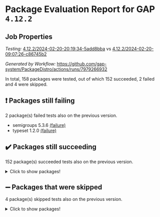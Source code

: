 # Package Evaluation Report for GAP `4.12.2`

## Job Properties

*Testing:* [4.12.2/2024-02-20-20:19:34-5add8bba](https://github.com/gap-system/PackageDistro/blob/data/reports/4.12.2/2024-02-20-20:19:34-5add8bba) vs [4.12.2/2024-02-20-09:07:26-c86745b2](https://github.com/gap-system/PackageDistro/blob/data/reports/4.12.2/2024-02-20-09:07:26-c86745b2)

*Generated by Workflow:* https://github.com/gap-system/PackageDistro/actions/runs/7979266932

In total, 158 packages were tested, out of which 152 succeeded, 2 failed and 4 were skipped.

## :exclamation: Packages still failing

2 package(s) failed tests also on the previous version.
- semigroups 5.3.6 [(failure)](https://github.com/gap-system/PackageDistro/actions/runs/7979266932/job/21786674152)
- typeset 1.2.0 [(failure)](https://github.com/gap-system/PackageDistro/actions/runs/7979266932/job/21786680805)

## :heavy_check_mark: Packages still succeeding

152 package(s) succeeded tests also on the previous version.
<details><summary>Click to show packages!</summary>

- 4ti2interface 2023.02-04 [(success)](https://github.com/gap-system/PackageDistro/actions/runs/7979266932/job/21786627675)
- ace 5.6.2 [(success)](https://github.com/gap-system/PackageDistro/actions/runs/7979266932/job/21786627767)
- aclib 1.3.2 [(success)](https://github.com/gap-system/PackageDistro/actions/runs/7979266932/job/21786627851)
- agt 0.3.1 [(success)](https://github.com/gap-system/PackageDistro/actions/runs/7979266932/job/21786627958)
- alnuth 3.2.1 [(success)](https://github.com/gap-system/PackageDistro/actions/runs/7979266932/job/21786628058)
- anupq 3.3.0 [(success)](https://github.com/gap-system/PackageDistro/actions/runs/7979266932/job/21786628177)
- atlasrep 2.1.8 [(success)](https://github.com/gap-system/PackageDistro/actions/runs/7979266932/job/21786628281)
- autodoc 2023.06.19 [(success)](https://github.com/gap-system/PackageDistro/actions/runs/7979266932/job/21786628397)
- automata 1.15 [(success)](https://github.com/gap-system/PackageDistro/actions/runs/7979266932/job/21786630081)
- automgrp 1.3.2 [(success)](https://github.com/gap-system/PackageDistro/actions/runs/7979266932/job/21786630406)
- autpgrp 1.11 [(success)](https://github.com/gap-system/PackageDistro/actions/runs/7979266932/job/21786630625)
- cap 2024.02-03 [(success)](https://github.com/gap-system/PackageDistro/actions/runs/7979266932/job/21786632124)
- caratinterface 2.3.6 [(success)](https://github.com/gap-system/PackageDistro/actions/runs/7979266932/job/21786632436)
- cddinterface 2022.11.01 [(success)](https://github.com/gap-system/PackageDistro/actions/runs/7979266932/job/21786632537)
- circle 1.6.6 [(success)](https://github.com/gap-system/PackageDistro/actions/runs/7979266932/job/21786632642)
- classicpres 1.22 [(success)](https://github.com/gap-system/PackageDistro/actions/runs/7979266932/job/21786632748)
- cohomolo 1.6.11 [(success)](https://github.com/gap-system/PackageDistro/actions/runs/7979266932/job/21786632862)
- congruence 1.2.5 [(success)](https://github.com/gap-system/PackageDistro/actions/runs/7979266932/job/21786632988)
- corelg 1.56 [(success)](https://github.com/gap-system/PackageDistro/actions/runs/7979266932/job/21786633102)
- crime 1.6 [(success)](https://github.com/gap-system/PackageDistro/actions/runs/7979266932/job/21786633231)
- crisp 1.4.6 [(success)](https://github.com/gap-system/PackageDistro/actions/runs/7979266932/job/21786633370)
- crypting 0.10.4 [(success)](https://github.com/gap-system/PackageDistro/actions/runs/7979266932/job/21786633554)
- cryst 4.1.27 [(success)](https://github.com/gap-system/PackageDistro/actions/runs/7979266932/job/21786633893)
- crystcat 1.1.10 [(success)](https://github.com/gap-system/PackageDistro/actions/runs/7979266932/job/21786634104)
- ctbllib 1.3.7 [(success)](https://github.com/gap-system/PackageDistro/actions/runs/7979266932/job/21786637539)
- cubefree 1.19 [(success)](https://github.com/gap-system/PackageDistro/actions/runs/7979266932/job/21786638033)
- curlinterface 2.3.2 [(success)](https://github.com/gap-system/PackageDistro/actions/runs/7979266932/job/21786638299)
- cvec 2.8.1 [(success)](https://github.com/gap-system/PackageDistro/actions/runs/7979266932/job/21786638584)
- datastructures 0.3.0 [(success)](https://github.com/gap-system/PackageDistro/actions/runs/7979266932/job/21786638868)
- deepthought 1.0.6 [(success)](https://github.com/gap-system/PackageDistro/actions/runs/7979266932/job/21786639148)
- design 1.8 [(success)](https://github.com/gap-system/PackageDistro/actions/runs/7979266932/job/21786639490)
- difsets 2.3.1 [(success)](https://github.com/gap-system/PackageDistro/actions/runs/7979266932/job/21786639761)
- digraphs 1.7.1 [(success)](https://github.com/gap-system/PackageDistro/actions/runs/7979266932/job/21786640042)
- edim 1.3.7 [(success)](https://github.com/gap-system/PackageDistro/actions/runs/7979266932/job/21786640318)
- example 4.3.4 [(success)](https://github.com/gap-system/PackageDistro/actions/runs/7979266932/job/21786640611)
- examplesforhomalg 2023.10-01 [(success)](https://github.com/gap-system/PackageDistro/actions/runs/7979266932/job/21786640881)
- factint 1.6.3 [(success)](https://github.com/gap-system/PackageDistro/actions/runs/7979266932/job/21786641160)
- ferret 1.0.10 [(success)](https://github.com/gap-system/PackageDistro/actions/runs/7979266932/job/21786641430)
- fga 1.5.0 [(success)](https://github.com/gap-system/PackageDistro/actions/runs/7979266932/job/21786641715)
- fining 1.5.6 [(success)](https://github.com/gap-system/PackageDistro/actions/runs/7979266932/job/21786642019)
- float 1.0.4 [(success)](https://github.com/gap-system/PackageDistro/actions/runs/7979266932/job/21786642265)
- format 1.4.3 [(success)](https://github.com/gap-system/PackageDistro/actions/runs/7979266932/job/21786642525)
- forms 1.2.9 [(success)](https://github.com/gap-system/PackageDistro/actions/runs/7979266932/job/21786642821)
- fplsa 1.2.6 [(success)](https://github.com/gap-system/PackageDistro/actions/runs/7979266932/job/21786643095)
- fr 2.4.13 [(success)](https://github.com/gap-system/PackageDistro/actions/runs/7979266932/job/21786643417)
- francy 2.0.3 [(success)](https://github.com/gap-system/PackageDistro/actions/runs/7979266932/job/21786643699)
- fwtree 1.3 [(success)](https://github.com/gap-system/PackageDistro/actions/runs/7979266932/job/21786643974)
- gapdoc 1.6.6 [(success)](https://github.com/gap-system/PackageDistro/actions/runs/7979266932/job/21786644229)
- gauss 2023.02-04 [(success)](https://github.com/gap-system/PackageDistro/actions/runs/7979266932/job/21786644508)
- gaussforhomalg 2023.11-01 [(success)](https://github.com/gap-system/PackageDistro/actions/runs/7979266932/job/21786644750)
- gbnp 1.0.5 [(success)](https://github.com/gap-system/PackageDistro/actions/runs/7979266932/job/21786645035)
- generalizedmorphismsforcap 2024.01-01 [(success)](https://github.com/gap-system/PackageDistro/actions/runs/7979266932/job/21786645289)
- genss 1.6.8 [(success)](https://github.com/gap-system/PackageDistro/actions/runs/7979266932/job/21786645561)
- gradedmodules 2024.01-01 [(success)](https://github.com/gap-system/PackageDistro/actions/runs/7979266932/job/21786645802)
- gradedringforhomalg 2023.08-01 [(success)](https://github.com/gap-system/PackageDistro/actions/runs/7979266932/job/21786646112)
- grape 4.9.0 [(success)](https://github.com/gap-system/PackageDistro/actions/runs/7979266932/job/21786646422)
- groupoids 1.74 [(success)](https://github.com/gap-system/PackageDistro/actions/runs/7979266932/job/21786646703)
- grpconst 2.6.5 [(success)](https://github.com/gap-system/PackageDistro/actions/runs/7979266932/job/21786646978)
- guarana 0.96.3 [(success)](https://github.com/gap-system/PackageDistro/actions/runs/7979266932/job/21786647323)
- guava 3.18 [(success)](https://github.com/gap-system/PackageDistro/actions/runs/7979266932/job/21786647676)
- hap 1.62 [(success)](https://github.com/gap-system/PackageDistro/actions/runs/7979266932/job/21786648061)
- hapcryst 0.1.15 [(success)](https://github.com/gap-system/PackageDistro/actions/runs/7979266932/job/21786648408)
- hecke 1.5.3 [(success)](https://github.com/gap-system/PackageDistro/actions/runs/7979266932/job/21786648754)
- help 3.5 [(success)](https://github.com/gap-system/PackageDistro/actions/runs/7979266932/job/21786649124)
- homalg 2024.01-01 [(success)](https://github.com/gap-system/PackageDistro/actions/runs/7979266932/job/21786649558)
- homalgtocas 2023.11-01 [(success)](https://github.com/gap-system/PackageDistro/actions/runs/7979266932/job/21786649974)
- idrel 2.46 [(success)](https://github.com/gap-system/PackageDistro/actions/runs/7979266932/job/21786650335)
- images 1.3.2 [(success)](https://github.com/gap-system/PackageDistro/actions/runs/7979266932/job/21786650844)
- intpic 0.3.0 [(success)](https://github.com/gap-system/PackageDistro/actions/runs/7979266932/job/21786651273)
- io 4.8.2 [(success)](https://github.com/gap-system/PackageDistro/actions/runs/7979266932/job/21786651746)
- io_forhomalg 2023.02-04 [(success)](https://github.com/gap-system/PackageDistro/actions/runs/7979266932/job/21786652300)
- irredsol 1.4.4 [(success)](https://github.com/gap-system/PackageDistro/actions/runs/7979266932/job/21786652859)
- json 2.2.0 [(success)](https://github.com/gap-system/PackageDistro/actions/runs/7979266932/job/21786653401)
- jupyterkernel 1.5.0 [(success)](https://github.com/gap-system/PackageDistro/actions/runs/7979266932/job/21786653859)
- jupyterviz 1.5.6 [(success)](https://github.com/gap-system/PackageDistro/actions/runs/7979266932/job/21786654335)
- kan 1.37 [(success)](https://github.com/gap-system/PackageDistro/actions/runs/7979266932/job/21786654747)
- kbmag 1.5.11 [(success)](https://github.com/gap-system/PackageDistro/actions/runs/7979266932/job/21786655130)
- laguna 3.9.6 [(success)](https://github.com/gap-system/PackageDistro/actions/runs/7979266932/job/21786655585)
- liealgdb 2.2.1 [(success)](https://github.com/gap-system/PackageDistro/actions/runs/7979266932/job/21786656074)
- liepring 2.8 [(success)](https://github.com/gap-system/PackageDistro/actions/runs/7979266932/job/21786656480)
- liering 2.4.2 [(success)](https://github.com/gap-system/PackageDistro/actions/runs/7979266932/job/21786656879)
- linearalgebraforcap 2024.02-02 [(success)](https://github.com/gap-system/PackageDistro/actions/runs/7979266932/job/21786657292)
- localizeringforhomalg 2023.10-01 [(success)](https://github.com/gap-system/PackageDistro/actions/runs/7979266932/job/21786657701)
- loops 3.4.3 [(success)](https://github.com/gap-system/PackageDistro/actions/runs/7979266932/job/21786658029)
- lpres 1.0.3 [(success)](https://github.com/gap-system/PackageDistro/actions/runs/7979266932/job/21786658410)
- majoranaalgebras 1.5.1 [(success)](https://github.com/gap-system/PackageDistro/actions/runs/7979266932/job/21786658835)
- mapclass 1.4.6 [(success)](https://github.com/gap-system/PackageDistro/actions/runs/7979266932/job/21786659257)
- matgrp 0.70 [(success)](https://github.com/gap-system/PackageDistro/actions/runs/7979266932/job/21786659685)
- matricesforhomalg 2024.02-01 [(success)](https://github.com/gap-system/PackageDistro/actions/runs/7979266932/job/21786660111)
- modisom 2.5.4 [(success)](https://github.com/gap-system/PackageDistro/actions/runs/7979266932/job/21786660501)
- modulepresentationsforcap 2024.01-04 [(success)](https://github.com/gap-system/PackageDistro/actions/runs/7979266932/job/21786661055)
- modules 2024.01-01 [(success)](https://github.com/gap-system/PackageDistro/actions/runs/7979266932/job/21786661419)
- monoidalcategories 2024.02-03 [(success)](https://github.com/gap-system/PackageDistro/actions/runs/7979266932/job/21786661857)
- nconvex 2022.09-01 [(success)](https://github.com/gap-system/PackageDistro/actions/runs/7979266932/job/21786662327)
- nilmat 1.4.2 [(success)](https://github.com/gap-system/PackageDistro/actions/runs/7979266932/job/21786662778)
- nock 1.5 [(success)](https://github.com/gap-system/PackageDistro/actions/runs/7979266932/job/21786663151)
- normalizinterface 1.3.6 [(success)](https://github.com/gap-system/PackageDistro/actions/runs/7979266932/job/21786663493)
- nq 2.5.11 [(success)](https://github.com/gap-system/PackageDistro/actions/runs/7979266932/job/21786663840)
- numericalsgps 1.3.1 [(success)](https://github.com/gap-system/PackageDistro/actions/runs/7979266932/job/21786664183)
- openmath 11.5.3 [(success)](https://github.com/gap-system/PackageDistro/actions/runs/7979266932/job/21786664547)
- orb 4.9.0 [(success)](https://github.com/gap-system/PackageDistro/actions/runs/7979266932/job/21786664955)
- packagemanager 1.4.3 [(success)](https://github.com/gap-system/PackageDistro/actions/runs/7979266932/job/21786665373)
- patternclass 2.4.3 [(success)](https://github.com/gap-system/PackageDistro/actions/runs/7979266932/job/21786665844)
- permut 2.0.5 [(success)](https://github.com/gap-system/PackageDistro/actions/runs/7979266932/job/21786666325)
- polenta 1.3.10 [(success)](https://github.com/gap-system/PackageDistro/actions/runs/7979266932/job/21786666749)
- polymaking 0.8.7 [(success)](https://github.com/gap-system/PackageDistro/actions/runs/7979266932/job/21786667124)
- primgrp 3.4.4 [(success)](https://github.com/gap-system/PackageDistro/actions/runs/7979266932/job/21786667497)
- profiling 2.5.4 [(success)](https://github.com/gap-system/PackageDistro/actions/runs/7979266932/job/21786667870)
- qdistrnd 0.9.3 [(success)](https://github.com/gap-system/PackageDistro/actions/runs/7979266932/job/21786668267)
- qpa 1.35 [(success)](https://github.com/gap-system/PackageDistro/actions/runs/7979266932/job/21786668703)
- quagroup 1.8.4 [(success)](https://github.com/gap-system/PackageDistro/actions/runs/7979266932/job/21786669104)
- radiroot 2.9 [(success)](https://github.com/gap-system/PackageDistro/actions/runs/7979266932/job/21786669542)
- rcwa 4.7.1 [(success)](https://github.com/gap-system/PackageDistro/actions/runs/7979266932/job/21786669962)
- rds 1.8 [(success)](https://github.com/gap-system/PackageDistro/actions/runs/7979266932/job/21786670388)
- recog 1.4.2 [(success)](https://github.com/gap-system/PackageDistro/actions/runs/7979266932/job/21786671664)
- repndecomp 1.3.0 [(success)](https://github.com/gap-system/PackageDistro/actions/runs/7979266932/job/21786672005)
- repsn 3.1.2 [(success)](https://github.com/gap-system/PackageDistro/actions/runs/7979266932/job/21786672429)
- resclasses 4.7.3 [(success)](https://github.com/gap-system/PackageDistro/actions/runs/7979266932/job/21786672782)
- ringsforhomalg 2023.11-02 [(success)](https://github.com/gap-system/PackageDistro/actions/runs/7979266932/job/21786673120)
- sco 2023.08-01 [(success)](https://github.com/gap-system/PackageDistro/actions/runs/7979266932/job/21786673435)
- scscp 2.4.2 [(success)](https://github.com/gap-system/PackageDistro/actions/runs/7979266932/job/21786673800)
- sglppow 2.3 [(success)](https://github.com/gap-system/PackageDistro/actions/runs/7979266932/job/21786674481)
- sgpviz 0.999.5 [(success)](https://github.com/gap-system/PackageDistro/actions/runs/7979266932/job/21786674776)
- simpcomp 2.1.14 [(success)](https://github.com/gap-system/PackageDistro/actions/runs/7979266932/job/21786675114)
- singular 2023.02.09 [(success)](https://github.com/gap-system/PackageDistro/actions/runs/7979266932/job/21786675432)
- sl2reps 1.1 [(success)](https://github.com/gap-system/PackageDistro/actions/runs/7979266932/job/21786675756)
- sla 1.5.3 [(success)](https://github.com/gap-system/PackageDistro/actions/runs/7979266932/job/21786676066)
- smallgrp 1.5.3 [(success)](https://github.com/gap-system/PackageDistro/actions/runs/7979266932/job/21786676395)
- smallsemi 0.6.13 [(success)](https://github.com/gap-system/PackageDistro/actions/runs/7979266932/job/21786676690)
- sonata 2.9.6 [(success)](https://github.com/gap-system/PackageDistro/actions/runs/7979266932/job/21786676983)
- sophus 1.27 [(success)](https://github.com/gap-system/PackageDistro/actions/runs/7979266932/job/21786677344)
- sotgrps 1.2 [(success)](https://github.com/gap-system/PackageDistro/actions/runs/7979266932/job/21786677655)
- spinsym 1.5.2 [(success)](https://github.com/gap-system/PackageDistro/actions/runs/7979266932/job/21786677936)
- standardff 1.0 [(success)](https://github.com/gap-system/PackageDistro/actions/runs/7979266932/job/21786678246)
- symbcompcc 1.3.2 [(success)](https://github.com/gap-system/PackageDistro/actions/runs/7979266932/job/21786678509)
- thelma 1.3 [(success)](https://github.com/gap-system/PackageDistro/actions/runs/7979266932/job/21786678817)
- tomlib 1.2.11 [(success)](https://github.com/gap-system/PackageDistro/actions/runs/7979266932/job/21786679206)
- toolsforhomalg 2023.11-01 [(success)](https://github.com/gap-system/PackageDistro/actions/runs/7979266932/job/21786679492)
- toric 1.9.5 [(success)](https://github.com/gap-system/PackageDistro/actions/runs/7979266932/job/21786679799)
- toricvarieties 2022.07.13 [(success)](https://github.com/gap-system/PackageDistro/actions/runs/7979266932/job/21786680131)
- transgrp 3.6.5 [(success)](https://github.com/gap-system/PackageDistro/actions/runs/7979266932/job/21786680455)
- ugaly 4.1.3 [(success)](https://github.com/gap-system/PackageDistro/actions/runs/7979266932/job/21786681108)
- unipot 1.5 [(success)](https://github.com/gap-system/PackageDistro/actions/runs/7979266932/job/21786681442)
- unitlib 4.2.0 [(success)](https://github.com/gap-system/PackageDistro/actions/runs/7979266932/job/21786681744)
- utils 0.85 [(success)](https://github.com/gap-system/PackageDistro/actions/runs/7979266932/job/21786682024)
- uuid 0.7 [(success)](https://github.com/gap-system/PackageDistro/actions/runs/7979266932/job/21786682314)
- walrus 0.9991 [(success)](https://github.com/gap-system/PackageDistro/actions/runs/7979266932/job/21786682725)
- wedderga 4.10.5 [(success)](https://github.com/gap-system/PackageDistro/actions/runs/7979266932/job/21786682967)
- xmod 2.92 [(success)](https://github.com/gap-system/PackageDistro/actions/runs/7979266932/job/21786683426)
- xmodalg 1.23 [(success)](https://github.com/gap-system/PackageDistro/actions/runs/7979266932/job/21786685091)
- yangbaxter 0.10.3 [(success)](https://github.com/gap-system/PackageDistro/actions/runs/7979266932/job/21786685534)
- zeromqinterface 0.14 [(success)](https://github.com/gap-system/PackageDistro/actions/runs/7979266932/job/21786685887)
</details>

## :heavy_minus_sign: Packages that were skipped

4 package(s) skipped tests also on the previous version.
<details><summary>Click to show packages!</summary>

- browse 1.8.21 [(skipped)](https://github.com/gap-system/PackageDistro/actions/runs/7979266932/job/21786289191)
- itc 1.5.1 [(skipped)](https://github.com/gap-system/PackageDistro/actions/runs/7979266932/job/21786289191)
- polycyclic 2.16 [(skipped)](https://github.com/gap-system/PackageDistro/actions/runs/7979266932/job/21786289191)
- xgap 4.32 [(skipped)](https://github.com/gap-system/PackageDistro/actions/runs/7979266932/job/21786289191)
</details>

